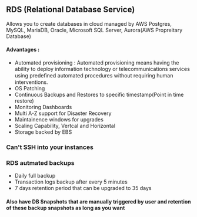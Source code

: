 ## RDS (Relational Database Service)
Allows you to create databases in cloud managed by AWS
Postgres, MySQL, MariaDB, Oracle, Microsoft SQL Server, Aurora(AWS Propreitary Database)

#### Advantages :
- Automated provisioning : Automated provisioning means having the ability to deploy information technology or telecommunications services using predeﬁned automated procedures without requiring human interventions.
- OS Patching
- Continuous Backups and Restores to specific timestamp(Point in time restore)
- Monitoring Dashboards
- Multi A-Z support for Disaster Recovery
- Maintainence windows for upgrades
- Scaling Capability, Vertcal and Horizontal
- Storage backed by EBS

### Can't SSH into your instances

### RDS autmated backups
- Daily full backup
- Transaction logs backup after every 5 minutes
- 7 days retention period that can be upgraded to 35 days

#### Also have DB Snapshots that are manually triggered by user and retention of these backup snapshots as long as you want
